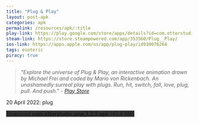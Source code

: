 ```yaml
---
title: "Plug & Play"
layout: post-apk
categories: apk
permalink: /resources/apk/:title
play-link: https://play.google.com/store/apps/details?id=com.etterstudio.pnp
steam-link: https://store.steampowered.com/app/353560/Plug__Play/
ios-link: https://apps.apple.com/us/app/plug-play/id910076264
tags: esoteric
piracy: true
---
```


> _"Explore the universe of Plug & Play, an interactive animation drawn by Michael Frei and coded by Mario von Rickenbach. An unashamedly surreal play with plugs. Run, hit, switch, fall, love, plug, pull. And push." - <a href="https://play.google.com/store/apps/details?id=com.etterstudio.pnp" target="_blank">Play Store</a>_

<span class="timestamp">20 April 2022:</span> plug

<div class="text-center">
    <a class="btn btn-dark btn-block w-100" onclick='apk("com.etterstudio.pnp_1.2.3.apk")' style="text-decoration: none; background-color: #333;"> Download <b>com.etterstudio.pnp_1.2.3.apk</b> (43.6 MB)</a>
</div>
